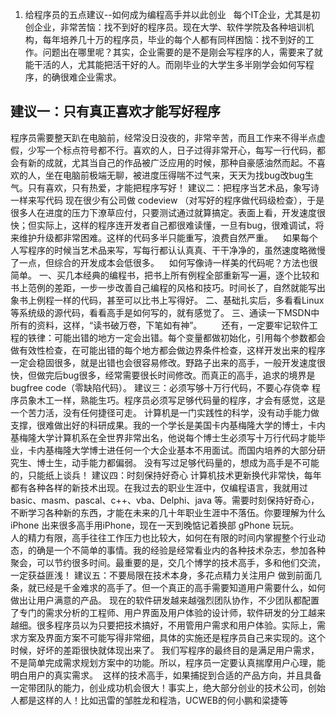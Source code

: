 1. 给程序员的五点建议--如何成为编程高手并以此创业
  每个IT企业，尤其是初创企业，非常苦恼：找不到好的程序员。现在大学、软件学院及各种培训机构，每年培养几十万的程序员，毕业的每个人都有同样困恼：找不到好的工作。问题出在哪里呢？其实，企业需要的是不是刚会写程序的人，需要来了就能干活的人，尤其能把活干好的人。而刚毕业的大学生多半刚学会如何写程序，的确很难企业需求。
## 建议一：只有真正喜欢才能写好程序
程序员需要整天趴在电脑前，经常没日没夜的，非常辛苦，而且工作来不得半点虚假，少写一个标点符号都不行。喜欢的人，日子过得非常开心，每写一行代码，都会有新的成就，尤其当自己的作品被广泛应用的时候，那种自豪感油然而起。不喜欢的人，坐在电脑前极端无聊，被进度压得喘不过气来，天天为找bug改bug生气。只有喜欢，只有热爱，才能把程序写好！
建议二：把程序当艺术品，象写诗一样来写代码
现在很少有公司做 codeview （对写好的程序做代码级检查），于是很多人在进度的压力下潦草应付，只要测试通过就算搞定。表面上看，开发速度很快；但实际上，这样的程序连开发者自己都很难读懂，一旦有bug，很难调试，将来维护升级都非常困难。这样的代码多半只能重写，浪费自然严重。
   如果每个人写程序的时候当艺术品来写，写每行都认认真真、干干净净的，虽然速度略微慢了一点，但综合的开发成本会低很多。
   如何写像诗一样美的代码呢？方法也很简单。
一、买几本经典的编程书，把书上所有例程全部重新写一遍，逐个比较和书上范例的差距，一步一步改善自己编程的风格和技巧。时间长了，自然就能写出象书上例程一样的代码，甚至可以比书上写得好。
二、基础扎实后，多看看Linux 等系统级的源代码，看看高手是如何写的，就有感觉了。
三、通读一下MSDN中所有的资料，这样，“读书破万卷，下笔如有神”。
       还有，一定要牢记软件工程的铁律：可能出错的地方一定会出错。每个变量都做初始化，引用每个参数都会做有效性检查，在可能出错的每个地方都会做边界条件检查，这样开发出来的程序一定会稳固很多，就是出错也会很容易修改。野路子出来的高手，一般开发速度很快，但做完后bug很多，经常需要很长时间修改。而真正的高手，追求的境界是 bugfree code（零缺陷代码）。
建议三：必须写够十万行代码，不要心存侥幸
程序员象木工一样，熟能生巧。程序员必须写足够代码量的程序，才会有感觉，这是一个苦力活，没有任何捷径可走。
计算机是一门实践性的科学，没有动手能力做支撑，很难做出好的科研成果。我的一个学长是美国卡内基梅隆大学的博士，卡内基梅隆大学计算机系在全世界非常出名，他说每个博士生必须写十万行代码才能毕业，卡内基梅隆大学博士进任何一个大企业基本不用面试。而国内培养的大部分研究生、博士生，动手能力都偏弱。
没有写过足够代码量的，想成为高手是不可能的，只能纸上谈兵！
建议四：时刻保持好奇心
计算机技术更新换代非常快，每年都有各种各样的新技术出现。在我过去的职业生涯中，仅编程语言，我就用过 basic、masm、pascal、c++、vba、Delphi、java 等。需要时刻保持好奇心，不断学习各种新的东西，才能在未来的几十年职业生涯中不落伍。你要理解为什么 iPhone 出来很多高手用iPhone，现在一天到晚惦记着换部 gPhone 玩玩。
       人的精力有限，高手往往工作压力也比较大，如何在有限的时间内掌握整个行业动态，的确是一个不简单的事情。我的经验是经常看业内的各种技术杂志，参加各种聚会，可以节约很多时间。最重要的是，交几个博学的技术高手，多和他们交流，一定获益匪浅！
建议五：不要局限在技术本身，多花点精力关注用户
做到前面几条，就已经是千金难求的高手了。但一个真正的高手需要知道用户需要什么，如何做出让用户满意的产品。
现在的软件研发越来越强烈团队协作，不少团队都配置了专门的需求分析的工程师、用户界面及用户体验的设计师，软件研发的分工越来越细。很多程序员以为只要把技术搞好，不用管用户需求和用户体验。实际上，需求方案及界面方案不可能写得非常细，具体的实施还是程序员自己来实现的。这个时候，好坏的差距很快就体现出来了。
我们写程序的最终目的是满足用户需求，不是简单完成需求规划方案中的功能。所以，程序员一定要认真揣摩用户心理，能明白用户的真实需求。
 这样的技术高手，如果捕捉到合适的产品方向，并且具备一定带团队的能力，创业成功机会很大！事实上，绝大部分创业的技术公司，创始人都是这样的人！比如迅雷的邹胜龙和程浩，UCWEB的何小鹏和梁捷等


















































































